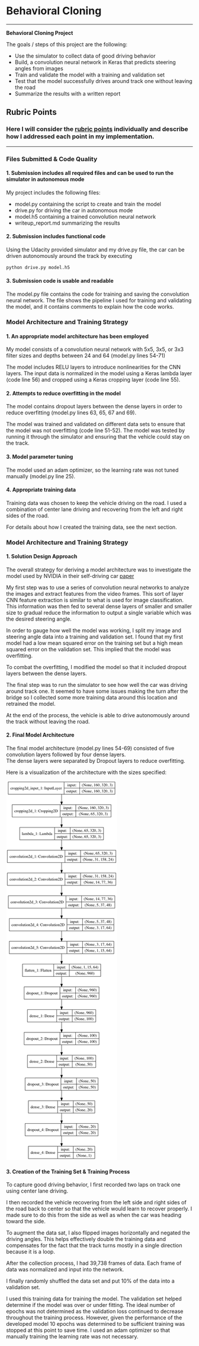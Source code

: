 # **Behavioral Cloning** 

---

**Behavioral Cloning Project**

The goals / steps of this project are the following:
* Use the simulator to collect data of good driving behavior
* Build, a convolution neural network in Keras that predicts steering angles from images
* Train and validate the model with a training and validation set
* Test that the model successfully drives around track one without leaving the road
* Summarize the results with a written report


[//]: # (Image References)

[image1]: ./model.png "Model Visualization"

## Rubric Points
### Here I will consider the [rubric points](https://review.udacity.com/#!/rubrics/432/view) individually and describe how I addressed each point in my implementation.  

---
### Files Submitted & Code Quality

#### 1. Submission includes all required files and can be used to run the simulator in autonomous mode

My project includes the following files:
* model.py containing the script to create and train the model
* drive.py for driving the car in autonomous mode
* model.h5 containing a trained convolution neural network 
* writeup_report.md summarizing the results

#### 2. Submission includes functional code
Using the Udacity provided simulator and my drive.py file, the car can be driven autonomously around the track by executing 
```sh
python drive.py model.h5
```

#### 3. Submission code is usable and readable

The model.py file contains the code for training and saving the convolution neural network. The file shows the pipeline I used for training and validating the model, and it contains comments to explain how the code works.

### Model Architecture and Training Strategy

#### 1. An appropriate model architecture has been employed

My model consists of a convolution neural network with 5x5, 3x5, or 3x3 filter sizes and 
depths between 24 and 64 (model.py lines 54-71) 

The model includes RELU layers to introduce nonlinearities for the CNN layers. 
The input data is normalized in the model using a Keras lambda layer (code line 56) 
and cropped using a Keras cropping layer (code line 55). 

#### 2. Attempts to reduce overfitting in the model
The model contains dropout layers between the dense layers in order to reduce overfitting 
(model.py lines 63, 65, 67 and 69). 

The model was trained and validated on different data sets to ensure that the model was not overfitting (code line 
51-52). 
The model was tested by running it through the simulator and ensuring that the vehicle could stay on the track.

#### 3. Model parameter tuning

The model used an adam optimizer, so the learning rate was not tuned manually (model.py line 25).

#### 4. Appropriate training data

Training data was chosen to keep the vehicle driving on the road. I used a combination of center lane driving and 
recovering from the left and right sides of the road.

For details about how I created the training data, see the next section. 

### Model Architecture and Training Strategy

#### 1. Solution Design Approach

The overall strategy for deriving a model architecture was to investigate the model used by NVIDIA in their 
self-driving car [paper](https://arxiv.org/pdf/1604.07316.pdf)

My first step was to use a series of convolution neural networks to analyze the images and extract features from the
 video frames.  This sort of layer CNN feature extraction is similar to what is used for image classification.
This information was then fed to several dense layers of smaller and smaller size to gradual reduce the information 
to output a single variable which was the desired steering angle.  

In order to gauge how well the model was working, I split my image and steering angle data into a training and validation set. 
I found that my first model had a low mean squared error on the training set but a high mean squared error on the validation set. 
This implied that the model was overfitting. 

To combat the overfitting, I modified the model so that it included dropout layers between the dense layers.

The final step was to run the simulator to see how well the car was 
driving around track one.
It seemed to have some issues making the turn after the bridge 
so I collected some more training data around this location and retrained the model.

At the end of the process, the vehicle is able to drive autonomously around the 
track without leaving the road.

#### 2. Final Model Architecture

The final model architecture (model.py lines 54-69) consisted of five
 convolution layers followed by four dense layers.  
 The dense layers were separated by Dropout layers to reduce overfitting.

Here is a visualization of the architecture with the sizes specified:

![alt text][image1]

#### 3. Creation of the Training Set & Training Process

To capture good driving behavior, I first recorded two laps on track one using center lane driving.

I then recorded the vehicle recovering from the left side and right sides of the road back to center so that the 
vehicle would learn to recover properly.  I made sure to do this from the side as well as when the car was heading 
toward the side.

To augment the data sat, I also flipped images horizontally and negated the driving angles.
This helps effectively double the training data and compensates 
for the fact that the track turns mostly in a single direction because it is a loop.

After the collection process, I had 39,738 frames of data. Each frame of data was normalized and input into 
the network. 

I finally randomly shuffled the data set and put 10% of the data into a validation set. 

I used this training data for training the model. 
The validation set helped determine if the model was over or under fitting. 
The ideal number of epochs was not determined as the validation loss continued 
to decrease throughout the training process. 
However, given the performance of the developed model 
10 epochs was determined to be sufficient
training was stopped at this point to save time. 
I used an adam optimizer so that manually training the learning rate was not necessary.
